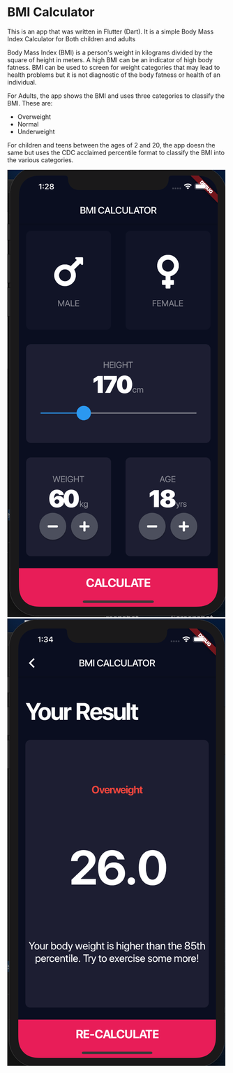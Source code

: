 # BMI Calculator

This is an app that was written in Flutter (Dart). It is a simple Body Mass Index Calculator for Both children and adults


Body Mass Index (BMI) is a person's weight in kilograms divided by the square of height in meters. A high BMI can be an indicator of high body fatness. BMI can be used to screen for weight categories that may lead to health problems but it is not diagnostic of the body fatness or health of an individual.

For Adults, the app shows the BMI and uses three categories to classify the BMI. These are:
- Overweight
- Normal 
- Underweight

For children and teens between the ages of 2 and 20, the app doesn the same but uses the CDC acclaimed percentile format to classify the BMI into the various categories.

![Finished App](https://github.com/clemkofi/bmi_calculator/blob/master/screenshots/Screenshot%202019-12-09%20at%201.28.57%20AM.png?raw=true)![Finished App](https://github.com/clemkofi/bmi_calculator/blob/master/screenshots/Screenshot%202019-12-09%20at%201.34.28%20AM.png?raw=true)

